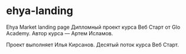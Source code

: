 # ehya-landing
Ehya Market landing page
Дипломный проект курса Веб Старт от Glo Academy. Автор курса — Артем Исламов.

Проект выполняет
Илья Кирсанов. Десятый поток курса Веб Старт.
